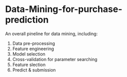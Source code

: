 # Data-Mining-for-purchase-prediction

An overall pineline for data mining, including:
1. Data pre-processing
2. Feature engineering
3. Model selection
4. Cross-validation for parameter searching
5. Feature slection
6. Predict & submission
